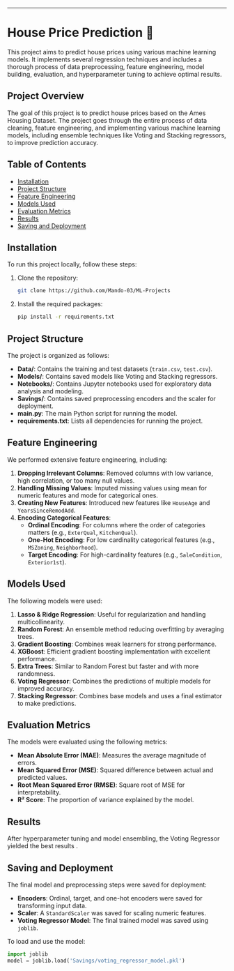 
---

# House Price Prediction 🏡

This project aims to predict house prices using various machine learning models. It implements several regression techniques and includes a thorough process of data preprocessing, feature engineering, model building, evaluation, and hyperparameter tuning to achieve optimal results.

## Project Overview

The goal of this project is to predict house prices based on the Ames Housing Dataset. The project goes through the entire process of data cleaning, feature engineering, and implementing various machine learning models, including ensemble techniques like Voting and Stacking regressors, to improve prediction accuracy.

## Table of Contents

- [Installation](#installation)
- [Project Structure](#project-structure)
- [Feature Engineering](#feature-engineering)
- [Models Used](#models-used)
- [Evaluation Metrics](#evaluation-metrics)
- [Results](#results)
- [Saving and Deployment](#saving-and-deployment)

## Installation

To run this project locally, follow these steps:

1. Clone the repository:

   ```bash
   git clone https://github.com/Mando-03/ML-Projects
   ```

2. Install the required packages:

   ```bash
   pip install -r requirements.txt
   ```

## Project Structure

The project is organized as follows:

- **Data/**: Contains the training and test datasets (`train.csv`, `test.csv`).
- **Models/**: Contains saved models like Voting and Stacking regressors.
- **Notebooks/**: Contains Jupyter notebooks used for exploratory data analysis and modeling.
- **Savings/**: Contains saved preprocessing encoders and the scaler for deployment.
- **main.py**: The main Python script for running the model.
- **requirements.txt**: Lists all dependencies for running the project.

## Feature Engineering

We performed extensive feature engineering, including:

1. **Dropping Irrelevant Columns**: Removed columns with low variance, high correlation, or too many null values.
2. **Handling Missing Values**: Imputed missing values using mean for numeric features and mode for categorical ones.
3. **Creating New Features**: Introduced new features like `HouseAge` and `YearsSinceRemodAdd`.
4. **Encoding Categorical Features**:
   - **Ordinal Encoding**: For columns where the order of categories matters (e.g., `ExterQual`, `KitchenQual`).
   - **One-Hot Encoding**: For low cardinality categorical features (e.g., `MSZoning`, `Neighborhood`).
   - **Target Encoding**: For high-cardinality features (e.g., `SaleCondition`, `Exterior1st`).

## Models Used

The following models were used:

1. **Lasso & Ridge Regression**: Useful for regularization and handling multicollinearity.
2. **Random Forest**: An ensemble method reducing overfitting by averaging trees.
3. **Gradient Boosting**: Combines weak learners for strong performance.
4. **XGBoost**: Efficient gradient boosting implementation with excellent performance.
5. **Extra Trees**: Similar to Random Forest but faster and with more randomness.
6. **Voting Regressor**: Combines the predictions of multiple models for improved accuracy.
7. **Stacking Regressor**: Combines base models and uses a final estimator to make predictions.

## Evaluation Metrics

The models were evaluated using the following metrics:

- **Mean Absolute Error (MAE)**: Measures the average magnitude of errors.
- **Mean Squared Error (MSE)**: Squared difference between actual and predicted values.
- **Root Mean Squared Error (RMSE)**: Square root of MSE for interpretability.
- **R² Score**: The proportion of variance explained by the model.

## Results

After hyperparameter tuning and model ensembling, the Voting Regressor yielded the best results .

## Saving and Deployment

The final model and preprocessing steps were saved for deployment:

- **Encoders**: Ordinal, target, and one-hot encoders were saved for transforming input data.
- **Scaler**: A `StandardScaler` was saved for scaling numeric features.
- **Voting Regressor Model**: The final trained model was saved using `joblib`.

To load and use the model:

```python
import joblib
model = joblib.load('Savings/voting_regressor_model.pkl')
```
